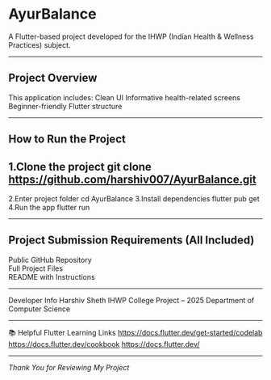 # AyurBalance
A Flutter-based project developed for the IHWP (Indian Health & Wellness Practices) subject.

---

## Project Overview
This application includes:
Clean UI
Informative health-related screens
Beginner-friendly Flutter structure

---

## How to Run the Project 
1.Clone the project
git clone https://github.com/harshiv007/AyurBalance.git
---
2.Enter project folder
cd AyurBalance
3.Install dependencies
flutter pub get
4.Run the app
flutter run

---

## Project Submission Requirements (All Included)
Public GitHub Repository    
Full Project Files          
README with Instructions 

---

Developer Info
Harshiv Sheth
IHWP College Project – 2025
Department of Computer Science

---

📚 Helpful Flutter Learning Links
https://docs.flutter.dev/get-started/codelab
https://docs.flutter.dev/cookbook
https://docs.flutter.dev/

---

*Thank You for Reviewing My Project*



